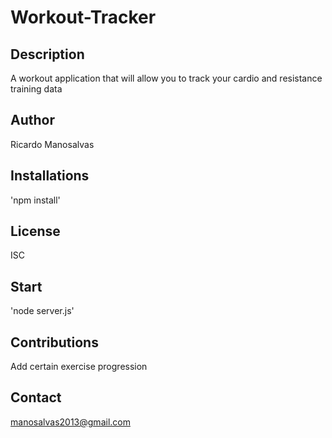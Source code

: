 # Workout-Tracker

## Description
A workout application that will allow you to track your cardio and resistance training data

## Author
Ricardo Manosalvas

## Installations
'npm install'

## License
ISC

## Start
'node server.js'

## Contributions
Add certain exercise progression 

## Contact
manosalvas2013@gmail.com
